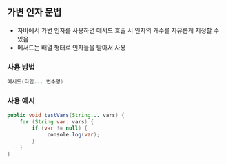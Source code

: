 ## 가변 인자 문법

- 자바에서 가변 인자를 사용하면 메서드 호출 시 인자의 개수를 자유롭게 지정할 수 있음
- 메서드는 배열 형태로 인자들을 받아서 사용

### 사용 방법

```java
메서드(타입... 변수명)
```

### 사용 예시

```java
public void testVars(String... vars) {
    for (String var: vars) {
        if (var != null) {
             console.log(var);
        }
    }
}

```